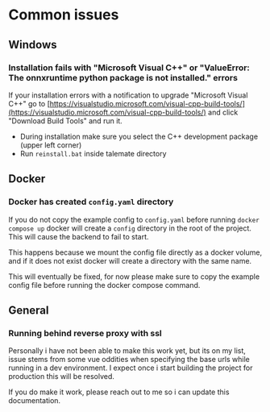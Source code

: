 # Common issues

## Windows

### Installation fails with "Microsoft Visual C++" or "ValueError: The onnxruntime python package is not installed." errors
    
If your installation errors with a notification to upgrade "Microsoft Visual C++" go to [https://visualstudio.microsoft.com/visual-cpp-build-tools/](https://visualstudio.microsoft.com/visual-cpp-build-tools/) and click "Download Build Tools" and run it.

-  During installation make sure you select the C++ development package (upper left corner)
-  Run `reinstall.bat` inside talemate directory

## Docker

### Docker has created `config.yaml` directory

If you do not copy the example config to `config.yaml` before running `docker compose up` docker will create a `config` directory in the root of the project. This will cause the backend to fail to start.

This happens because we mount the config file directly as a docker volume, and if it does not exist docker will create a directory with the same name.

This will eventually be fixed, for now please make sure to copy the example config file before running the docker compose command.

## General

### Running behind reverse proxy with ssl

Personally i have not been able to make this work yet, but its on my list, issue stems from some vue oddities when specifying the base urls while running in a dev environment. I expect once i start building the project for production this will be resolved.

If you do make it work, please reach out to me so i can update this documentation.